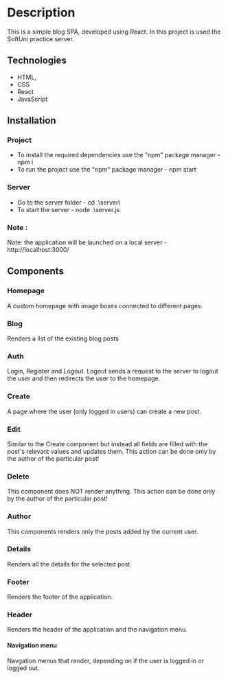 # Description

This is a simple blog SPA, developed using React.
In this project is used the SoftUni practice server. 

## Technologies

 - HTML,
 - CSS 
 - React
 - JavaScript

 ## Installation

 ### Project

 - To install the required dependencies use the "npm" package manager - npm i
 - To run the project use the "npm" package manager - npm start

 ### Server

 - Go to the server folder - cd .\server\
 - To start the server - node .\server.js

 ### Note :
 Note: the application will be launched on a local server - http://localhost:3000/

## Components

### Homepage

A custom homepage with image boxes connected to different pages.

### Blog

Renders a list of the existing blog posts

### Auth

Login, Register and Logout. 
Logout sends a request to the server to logout the user and then redirects the user to the homepage. 

### Create

A page where the user (only logged in users) can create a new post.

### Edit

Similar to the Create component but instead all fields are filled with the post's relevant values and updates them. This action can be done only by the author of the particular post!

### Delete

This component does NOT render anything. This action can be done only by the author of the particular post!

### Author

This components renders only the posts added by the current user.

### Details 

Renders all the details for the selected post.

### Footer

Renders the footer of the application.

### Header

Renders the header of the application and the navigation menu. 

#### Navigation menu

Navgation menus that render, depending on if the user is logged in or logged out.

